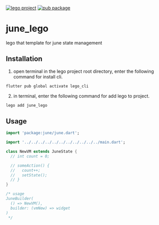 [![lego project](https://img.shields.io/badge/powered%20by-lego-blue?logo=github)](https://github.com/melodysdreamj/lego)
[![pub package](https://img.shields.io/pub/v/june_lego.svg)](https://pub.dartlang.org/packages/june_lego)

# june_lego
lego that template for june state management

##  Installation
1. open terminal in the lego project root directory, enter the following command for install cli.
```bash
flutter pub global activate lego_cli
```
2. in terminal, enter the following command for add lego to project.
 ```bash
 lego add june_lego
 ```

## Usage
```dart
import 'package:june/june.dart';

import '../../../../../../../../../../../main.dart';

class NewVM extends JuneState {
  // int count = 0;

  // someAction() {
  //   count++;
  //   setState();
  // }
}

/* usage
JuneBuilder(
  () => NewVM(),
  builder: (vmNew) => widget
)
 */
```
